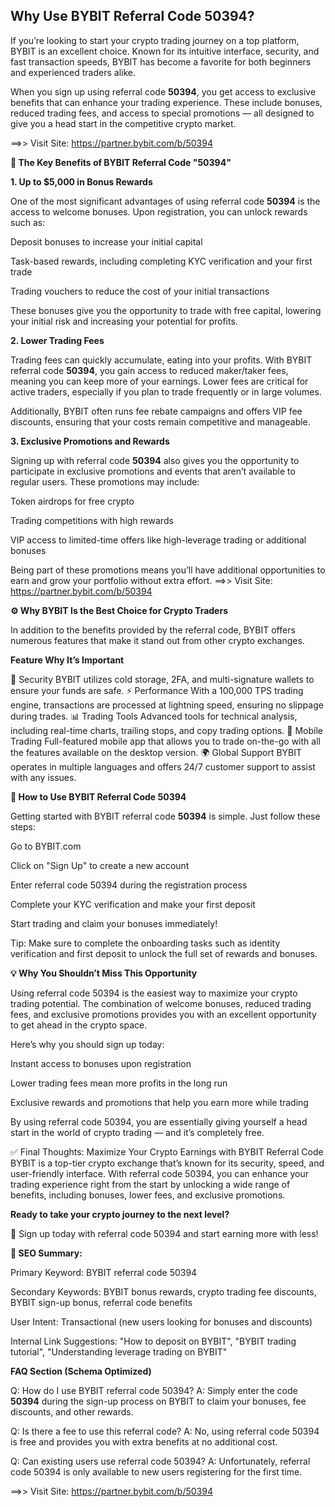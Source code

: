 ## Why Use BYBIT Referral Code 50394?

If you’re looking to start your crypto trading journey on a top platform, BYBIT is an excellent choice. Known for its intuitive interface, security, and fast transaction speeds, BYBIT has become a favorite for both beginners and experienced traders alike.

When you sign up using referral code **50394**, you get access to exclusive benefits that can enhance your trading experience. These include bonuses, reduced trading fees, and access to special promotions — all designed to give you a head start in the competitive crypto market.

==>> Visit Site: https://partner.bybit.com/b/50394

**🎁 The Key Benefits of BYBIT Referral Code "50394"**

**1. Up to $5,000 in Bonus Rewards**

One of the most significant advantages of using referral code **50394** is the access to welcome bonuses. Upon registration, you can unlock rewards such as:

Deposit bonuses to increase your initial capital

Task-based rewards, including completing KYC verification and your first trade

Trading vouchers to reduce the cost of your initial transactions

These bonuses give you the opportunity to trade with free capital, lowering your initial risk and increasing your potential for profits.

**2. Lower Trading Fees**

Trading fees can quickly accumulate, eating into your profits. With BYBIT referral code **50394**, you gain access to reduced maker/taker fees, meaning you can keep more of your earnings. Lower fees are critical for active traders, especially if you plan to trade frequently or in large volumes.

Additionally, BYBIT often runs fee rebate campaigns and offers VIP fee discounts, ensuring that your costs remain competitive and manageable.

**3. Exclusive Promotions and Rewards**

Signing up with referral code **50394** also gives you the opportunity to participate in exclusive promotions and events that aren’t available to regular users. These promotions may include:

Token airdrops for free crypto

Trading competitions with high rewards

VIP access to limited-time offers like high-leverage trading or additional bonuses

Being part of these promotions means you’ll have additional opportunities to earn and grow your portfolio without extra effort.
==>> Visit Site: https://partner.bybit.com/b/50394


**⚙️ Why BYBIT Is the Best Choice for Crypto Traders**

In addition to the benefits provided by the referral code, BYBIT offers numerous features that make it stand out from other crypto exchanges.

**Feature	Why It’s Important**

🔐 Security	BYBIT utilizes cold storage, 2FA, and multi-signature wallets to ensure your funds are safe.
⚡ Performance	With a 100,000 TPS trading engine, transactions are processed at lightning speed, ensuring no slippage during trades.
📊 Trading Tools	Advanced tools for technical analysis, including real-time charts, trailing stops, and copy trading options.
📱 Mobile Trading	Full-featured mobile app that allows you to trade on-the-go with all the features available on the desktop version.
🌍 Global Support	BYBIT operates in multiple languages and offers 24/7 customer support to assist with any issues.

**📝 How to Use BYBIT Referral Code 50394**

Getting started with BYBIT referral code **50394** is simple. Just follow these steps:

Go to BYBIT.com

Click on "Sign Up" to create a new account

Enter referral code 50394 during the registration process

Complete your KYC verification and make your first deposit

Start trading and claim your bonuses immediately!

Tip:
Make sure to complete the onboarding tasks such as identity verification and first deposit to unlock the full set of rewards and bonuses.

**💡 Why You Shouldn’t Miss This Opportunity**

Using referral code 50394 is the easiest way to maximize your crypto trading potential. The combination of welcome bonuses, reduced trading fees, and exclusive promotions provides you with an excellent opportunity to get ahead in the crypto space.

Here’s why you should sign up today:

Instant access to bonuses upon registration

Lower trading fees mean more profits in the long run

Exclusive rewards and promotions that help you earn more while trading

By using referral code 50394, you are essentially giving yourself a head start in the world of crypto trading — and it’s completely free.

✅ Final Thoughts: Maximize Your Crypto Earnings with BYBIT Referral Code
BYBIT is a top-tier crypto exchange that’s known for its security, speed, and user-friendly interface. With referral code 50394, you can enhance your trading experience right from the start by unlocking a wide range of benefits, including bonuses, lower fees, and exclusive promotions.

**Ready to take your crypto journey to the next level?**

🎯 Sign up today with referral code 50394 and start earning more with less!

**📌 SEO Summary:**

Primary Keyword: BYBIT referral code 50394

Secondary Keywords: BYBIT bonus rewards, crypto trading fee discounts, BYBIT sign-up bonus, referral code benefits

User Intent: Transactional (new users looking for bonuses and discounts)

Internal Link Suggestions: "How to deposit on BYBIT", "BYBIT trading tutorial", "Understanding leverage trading on BYBIT"

**FAQ Section (Schema Optimized)**

Q: How do I use BYBIT referral code 50394?
A: Simply enter the code **50394** during the sign-up process on BYBIT to claim your bonuses, fee discounts, and other rewards.

Q: Is there a fee to use this referral code?
A: No, using referral code 50394 is free and provides you with extra benefits at no additional cost.

Q: Can existing users use referral code 50394?
A: Unfortunately, referral code 50394 is only available to new users registering for the first time.

==>> Visit Site: https://partner.bybit.com/b/50394
